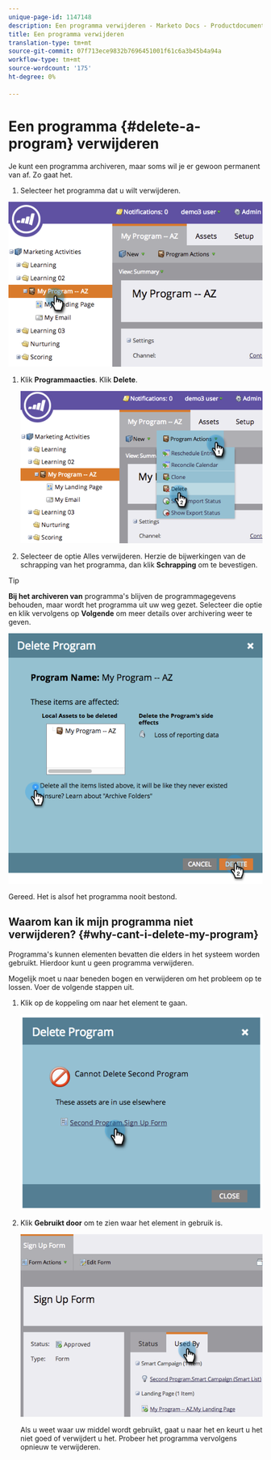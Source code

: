 ```yaml
---
unique-page-id: 1147148
description: Een programma verwijderen - Marketo Docs - Productdocumentatie
title: Een programma verwijderen
translation-type: tm+mt
source-git-commit: 07f713ece9832b7696451001f61c6a3b45b4a94a
workflow-type: tm+mt
source-wordcount: '175'
ht-degree: 0%

---
```



# Een programma {#delete-a-program} verwijderen

Je kunt een programma archiveren, maar soms wil je er gewoon permanent van af. Zo gaat het.

1. Selecteer het programma dat u wilt verwijderen.

![](assets/image2014-9-23-15-3a40-3a57.png)

1. Klik **Programmaacties**. Klik **Delete**.

   ![](assets/image2014-9-23-15-3a41-3a11.png)

1. Selecteer de optie Alles verwijderen. Herzie de bijwerkingen van de schrapping van het programma, dan klik **Schrapping** om te bevestigen.

>[!TIP]
>
>**Bij het archiveren van** programma&#39;s blijven de programmagegevens behouden, maar wordt het programma uit uw weg gezet. Selecteer die optie en klik vervolgens op **Volgende** om meer details over archivering weer te geven.

![](assets/2017-05-05-15-04-15.png)

Gereed. Het is alsof het programma nooit bestond.

## Waarom kan ik mijn programma niet verwijderen? {#why-cant-i-delete-my-program}

Programma&#39;s kunnen elementen bevatten die elders in het systeem worden gebruikt. Hierdoor kunt u geen programma verwijderen.

Mogelijk moet u naar beneden bogen en verwijderen om het probleem op te lossen. Voer de volgende stappen uit.

1. Klik op de koppeling om naar het element te gaan.

   ![](assets/image2014-9-23-15-3a42-3a10.png)

1. Klik **Gebruikt door** om te zien waar het element in gebruik is.

   ![](assets/image2014-9-23-15-3a42-3a57.png)

   Als u weet waar uw middel wordt gebruikt, gaat u naar het en keurt u het niet goed of verwijdert u het. Probeer het programma vervolgens opnieuw te verwijderen.
